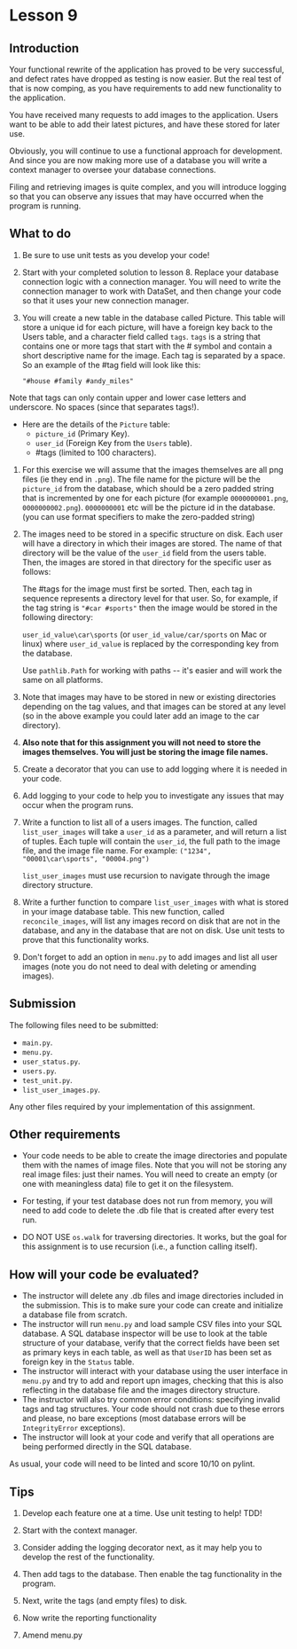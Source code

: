 
# Lesson 9

## Introduction

Your functional rewrite of the application has proved to be very successful, and defect rates have dropped as testing is now easier. But the real test of that is now comping, as you have requirements to add new functionality to the application.

You have received many requests to add images to the application. Users want to be able to add their latest pictures, and have these stored for later use.

Obviously, you will continue to use a functional approach for development. And since you are now making more use of a database you will write a context manager to oversee your database connections.

Filing and retrieving images is quite complex, and you will introduce logging so that you can observe any issues that may have occurred when the program is running.

## What to do

1. Be sure to use unit tests as you develop your code!

1. Start with your completed solution to lesson 8. Replace your database connection logic with a connection manager. You will need to write the connection manager to work with DataSet, and then change your code so that it uses your new connection manager.

1. You will create a new table in the database called Picture. This table will store a unique id for each picture, will have a foreign key back to the Users table, and a character field called ``tags``. ``tags`` is a string that contains one or more tags that start with the # symbol and contain a short descriptive name for the image. Each tag is separated by a space. So an example of the #tag field will look like this:

    `"#house #family #andy_miles"`

Note that tags can only contain upper and lower case letters and underscore. No spaces (since that separates tags!).

* Here are the details of the ``Picture`` table:
    * ``picture_id`` (Primary Key).
    * ``user_id`` (Foreign Key from the ``Users`` table).
    * #tags (limited to 100 characters).

1. For this exercise we will assume that the images themselves are all png files (ie they end in ``.png``). The file name for the picture will be the ``picture_id`` from the database, which should be a zero padded string that is incremented by one for each picture (for example ``0000000001.png``, ``0000000002.png``). ``0000000001`` etc will be the picture id in the database. (you can use format specifiers to make the zero-padded string)

2. The images need to be stored in a specific structure on disk. Each user will have a directory in which their images are stored. The name of that directory will be the value of the ``user_id`` field from the users table. Then, the images are stored in that directory for the specific user as follows:

    The #tags for the image must first be sorted. Then, each tag in sequence represents a directory level for that user. So, for example, if the tag string is
    ``"#car #sports"`` then the image would be stored in the following directory:

    ``user_id_value\car\sports`` (or ``user_id_value/car/sports`` on Mac or linux) where ``user_id_value`` is replaced by the corresponding key from the database.

    Use ``pathlib.Path`` for working with paths -- it's easier and will work the same on all platforms.

3. Note that images may have to be stored in new or existing directories depending on the tag values, and that images can be stored at any level (so in the above example you could later add an image to the car directory).

4. **Also note that for this assignment you will not need to store the images themselves. You will just be storing the image file names.**

5. Create a decorator that you can use to add logging where it is needed in your code.

6. Add logging to your code to help you to investigate any issues that may occur when the program runs.

7. Write a function to list all of a users images. The function, called ``list_user_images`` will take a ``user_id`` as a parameter, and will return a list of tuples. Each tuple will contain the ``user_id``, the full path to the image file, and the image file name. For example:
    ``("1234", "00001\car\sports", "00004.png")``

    ``list_user_images`` must use recursion to navigate through the image directory structure.

8. Write a further function to compare ``list_user_images`` with what is stored in your image database table. This new function, called ``reconcile_images``, will list any images record on disk that are not in the database, and any in the database that are not on disk. Use unit tests to prove that this functionality works.

9. Don't forget to add an option in ``menu.py`` to add images and list all user images (note you do not need to deal with deleting or amending images).

## Submission

The following files need to be submitted:

* ``main.py``.
* ``menu.py``.
* ``user_status.py``.
* ``users.py``.
* ``test_unit.py``.
* ``list_user_images.py``.

Any other files required by your implementation of this assignment.

## Other requirements

* Your code needs to be able to create the image directories and populate them with the names of image files. Note that you will not be storing any real image files: just their names. You will need to create an empty (or one with meaningless data) file to get it on the filesystem.

* For testing, if your test database does not run from memory, you will need to add code to delete the .db file that is created after every test run.
* DO NOT USE ``os.walk`` for traversing directories. It works, but the goal for this assignment is to use recursion (i.e., a function calling itself).

## How will your code be evaluated?

* The instructor will delete any .db files and image directories included in the submission. This is to make sure your code can create and initialize a database file from scratch.
* The instructor will run ``menu.py`` and load sample CSV files into your SQL database. A SQL database inspector will be use to look at the table structure of your database, verify that the correct fields have been set as primary keys in each table, as well as that ``UserID`` has been set as foreign key in the ``Status`` table.
* The instructor will interact with your database using the user interface in ``menu.py`` and try to add and report upn images, checking that this is also reflecting in the database file and the images directory structure.
* The instructor will also try common error conditions: specifying invalid tags and tag structures. Your code should not crash due to these errors and please, no bare exceptions (most database errors will be ``IntegrityError`` exceptions).
* The instructor will look at your code and verify that all operations are being performed directly in the SQL database.

As usual, your code will need to be linted and score 10/10 on pylint.

## Tips

1. Develop each feature one at a time. Use unit testing to help! TDD!

2. Start with the context manager.

3. Consider adding the logging decorator next, as it may help you to develop the rest of the functionality.

4. Then add tags to the database. Then enable the tag functionality in the program.

5. Next, write the tags (and empty files) to disk.

6. Now write the reporting functionality

7. Amend menu.py


